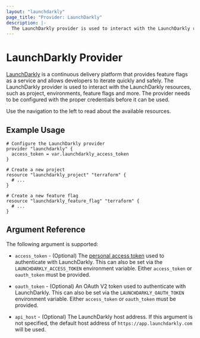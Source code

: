 ```yaml
---
layout: "launchdarkly"
page_title: "Provider: LaunchDarkly"
description: |-
  The LaunchDarkly provider is used to interact with the LaunchDarkly resources
---
```


# LaunchDarkly Provider

[LaunchDarkly](https://launchdarkly.com/) is a continuous delivery platform that provides feature flags as a service and allows developers to iterate quickly and safely. The LaunchDarkly provider is used to interact with the LaunchDarkly resources, such as project, environments, feature flags and more. The provider needs to be configured with the proper credentials before it can be used.

Use the navigation to the left to read about the available resources.

## Example Usage

```hcl
# Configure the LaunchDarkly provider
provider "launchdarkly" {
  access_token = var.launchdarkly_access_token
}

# Create a new project
resource "launchdarkly_project" "terraform" {
  # ...
}

# Create a new feature flag
resource "launchdarkly_feature_flag" "terraform" {
  # ...
}
```

## Argument Reference

The following argument is supported:

- `access_token` - (Optional) The [personal access token](https://docs.launchdarkly.com/docs/api-access-tokens) used to authenticate with LaunchDarkly. This can also be set via the `LAUNCHDARKLY_ACCESS_TOKEN` environment variable. Either `access_token` or `oauth_token` must be provided.

- `oauth_token` - (Optional) An OAuth V2 token used to authenticate with LaunchDarkly. This can also be set via the `LAUNCHDARKLY_OAUTH_TOKEN` environment variable. Either `access_token` or `oauth_token` must be provided.

- `api_host` - (Optional) The LaunchDarkly host address. If this argument is not specified, the default host address of `https://app.launchdarkly.com` will be used.
